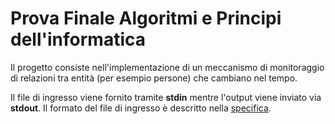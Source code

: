 # Prova Finale Algoritmi e Principi dell'informatica
Il progetto consiste nell'implementazione di un meccanismo di monitoraggio di relazioni tra entità (per esempio persone) che cambiano nel tempo.

Il file di ingresso viene fornito tramite **stdin** mentre l'output viene inviato via **stdout**. Il formato del file di ingresso è descritto nella [specifica](https://github.com/ToMmAzO/Progetto_API_2019/blob/master/Specifica%20Prova%20Finale%202019.pdf).
